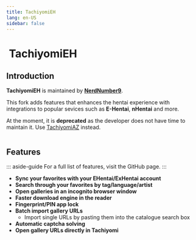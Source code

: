 ```yaml
---
title: TachiyomiEH
lang: en-US
sidebar: false
---
```


# <img class="headerLogo" :src="$withBase('/assets/media/fork-EH-icon.png')"> TachiyomiEH <Badge text="Deprecated" type="error" vertical="middle" />

<ForkButtons forkName="TachiyomiEH" downloadLink="https://api.github.com/repos/NerdNumber9/TachiyomiEH/releases/latest" githubLink="window.open('https://github.com/NerdNumber9/TachiyomiEH')"/>

## Introduction
**TachiyomiEH** is maintained by **[NerdNumber9](https://github.com/NerdNumber9)**.

This fork adds features that enhances the hentai experience with integrations to popular sevices such as **E-Hentai**, **nHentai** and more.

At the moment, it is **deprecated** as the developer does not have time to maintain it. Use [TachiyomiAZ](/forks/TachiyomiAZ) instead.

<img :src="$withBase('/assets/media/fork-EH-banner.png')"/>

## Features
::: aside-guide
For a full list of features, visit the GitHub page.
:::

- **Sync your favorites with your EHentai/ExHentai account**
- **Search through your favorites by tag/language/artist**
- **Open galleries in an incognito browser window**
- **Faster download engine in the reader**
- **Fingerprint/PIN app lock**
- **Batch import gallery URLs**
  - Import single URLs by pasting them into the catalogue search box
- **Automatic captcha solving**
- **Open gallery URLs directly in Tachiyomi**
